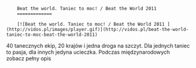 
        Beat the world. Taniec to moc! / Beat the World 2011 
        =============
        
        [![Beat the world. Taniec to moc! / Beat the World 2011 ](http://vidos.pl/images/player.gif)](http://vidos.pl/beat-the-world-taniec-to-moc-beat-the-world-2011)
        
        
 40 tanecznych ekip, 20 krajów i jedna droga na szczyt. Dla jednych taniec to pasja, dla innych jedyna ucieczka. Podczas międzynarodowych zobacz pełny opis
    
